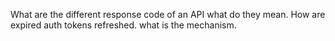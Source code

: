 What are the different response code of an API what do they  mean.
How are expired auth tokens refreshed. what is the mechanism. 
